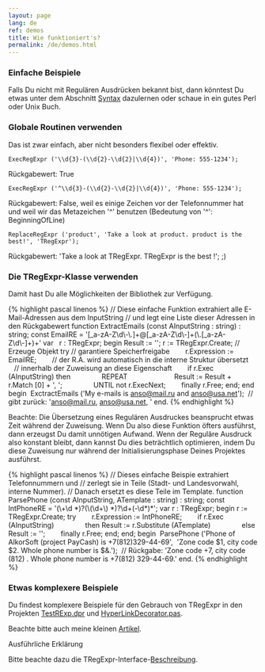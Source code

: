 ```yaml
---
layout: page
lang: de
ref: demos
title: Wie funktioniert's?
permalink: /de/demos.html
---
```


### Einfache Beispiele

Falls Du nicht mit Regulären Ausdrücken bekannt bist, dann könntest Du
etwas unter dem Abschnitt [Syntax](regexp_syntax.html) dazulernen oder
schaue in ein gutes Perl oder Unix Buch.
 
### Globale Routinen verwenden

Das ist zwar einfach, aber nicht besonders flexibel oder effektiv.

    ExecRegExpr ('\\d{3}-(\\d{2}-\\d{2}|\\d{4})', 'Phone: 555-1234');

Rückgabewert: True

    ExecRegExpr ('^\\d{3}-(\\d{2}-\\d{2}|\\d{4})', 'Phone: 555-1234');

Rückgabewert: False, weil es einige Zeichen vor der Telefonnummer hat
und weil wir das Metazeichen '^' benutzen (Bedeutung von '^':
BeginningOfLine)

    ReplaceRegExpr ('product', 'Take a look at product. product is the best!', 'TRegExpr');

Rückgabewert: 'Take a look at TRegExpr. TRegExpr is the best !'; ;)

### Die TRegExpr-Klasse verwenden

Damit hast Du alle Möglichkeiten der Bibliothek zur Verfügung.

{% highlight pascal linenos %}
// Diese einfache Funktion extrahiert alle E-Mail-Adressen aus dem InputString
// und legt eine Liste dieser Adressen in den Rückgabewert
function ExtractEmails (const AInputString : string) : string;
    const
        EmailRE = '\[\_a-zA-Z\\d\\-\\.\]+@\[\_a-zA-Z\\d\\-\]+(\\.\[\_a-zA-Z\\d\\-\]+)+'
    var
        r : TRegExpr;
    begin
        Result := '';
        r := TRegExpr.Create; // Erzeuge Objekt
        try // garantiere Speicherfreigabe
                r.Expression := EmailRE;
                // der R.A. wird automatisch in die interne Struktur übersetzt
                // innerhalb der Zuweisung an diese Eigenschaft
                if r.Exec (AInputString) then
                        REPEAT
                                Result := Result + r.Match \[0\] + ', ';
                        UNTIL not r.ExecNext;
                finally r.Free;
        end;
    end
begin
 ExctractEmails ('My e-mails is anso@mail.ru and anso@usa.net');
 // gibt zurück: 'anso@mail.ru, anso@usa.net, '
end.
{% endhighlight %}

Beachte: Die Übersetzung eines Regulären Ausdruckes beansprucht
etwas Zeit während der Zuweisung. Wenn Du also diese Funktion öfters
ausführst, dann erzeugst Du damit unnötigen Aufwand. Wenn der Reguläre
Ausdruck also konstant bleibt, dann kannst Du dies beträchtlich
optimieren, indem Du diese Zuweisung nur während der
Initialisierungsphase Deines Projektes ausführst.

{% highlight pascal linenos %}
// Dieses einfache Beispie extrahiert Telefonnummern und
// zerlegt sie in Teile (Stadt- und Landesvorwahl, interne Nummer).
// Danach ersetzt es diese Teile im Template.
function ParsePhone (const AInputString, ATemplate : string) : string;
    const
        IntPhoneRE = '(\\+\\d \*)?(\\(\\d+\\) \*)?\\d+(-\\d\*)\*';
    var
        r : TRegExpr;
    begin
        r := TRegExpr.Create;
        try
                r.Expression := IntPhoneRE;
                if r.Exec (AInputString)
                        then Result := r.Substitute (ATemplate)
                        else Result := '';
            finally r.Free;
        end;
    end;
begin
 ParsePhone ('Phone of AlkorSoft (project PayCash) is +7(812)329-44-69',
 'Zone code $1, city code $2. Whole phone number is $&.');
 // Rückgabe: 'Zone code +7, city code (812) . Whole phone number is +7(812) 329-44-69.'
end.
{% endhighlight %}

### Etwas komplexere Beispiele 

Du findest komplexere Beispiele für den Gebrauch von TRegExpr in den
Projekten [TestRExp.dpr](tregexpr_testrexp.html) und
[HyperLinkDecorator.pas](hyperlinksdecorator.html).

Beachte bitte auch meine kleinen [Artikel](http://masterandrey.com/posts/en/text_processing_from_birds_eye_view/).

Ausführliche Erklärung

Bitte beachte dazu die TRegExpr-Interface-[Beschreibung](tregexpr_interface.html).
